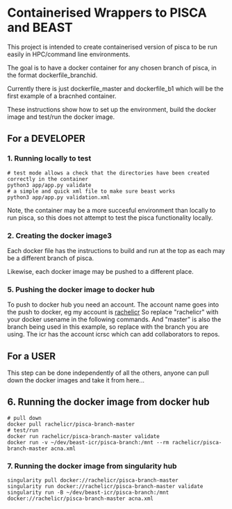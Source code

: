 # Containerised Wrappers to PISCA and BEAST

This project is intended to create containerised version of pisca to be run easily in HPC/command line environments.  

The goal is to have a docker container for any chosen branch of pisca, in the format dockerfile_branchid.  

Currently there is just dockerfile_master and dockerfile_b1 which will be the first example of a bracnhed container.  

These instructions show how to set up the environment, build the docker image and test/run the docker image.

## For a DEVELOPER

### 1. Running locally to test
```
# test mode allows a check that the directories have been created correctly in the container
python3 app/app.py validate 
# a simple and quick xml file to make sure beast works
python3 app/app.py validation.xml
```

Note, the container may be a more succesful environment than locally to run pisca, so this does not attempt to test the pisca functionality locally.

### 2. Creating the docker image3
Each docker file has the instructions to build and run at the top as each may be a different branch of pisca.

Likewise, each docker image may be pushed to a different place.

### 5. Pushing the docker image to docker hub

To push to docker hub you need an account. The account name goes into the push to docker, eg my account is [rachelicr](https://hub.docker.com/u/rachelicr)
So replace "rachelicr" with your docker usename in the following commands.
And "master" is also the branch being used in this example, so replace with the branch you are using.
The icr has the account icrsc which can add collaborators to repos.

## For a USER

This step can be done independently of all the others, anyone can pull down the docker images and take it from here...

## 6. Running the docker image from docker hub

```
# pull down
docker pull rachelicr/pisca-branch-master
# test/run
docker run rachelicr/pisca-branch-master validate
docker run -v ~/dev/beast-icr/pisca-branch:/mnt --rm rachelicr/pisca-branch-master acna.xml
```

### 7. Running the docker image from singularity hub
```
singularity pull docker://rachelicr/pisca-branch-master
singularity run docker://rachelicr/pisca-branch-master validate
singularity run -B ~/dev/beast-icr/pisca-branch:/mnt docker://rachelicr/pisca-branch-master acna.xml
```


